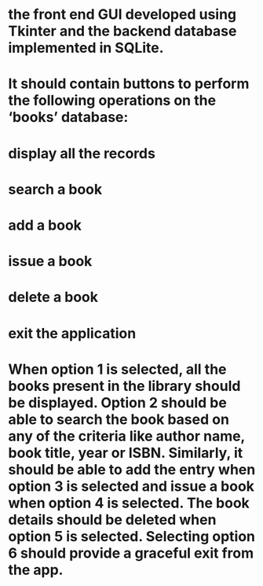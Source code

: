 # the front end GUI developed using Tkinter and the backend database implemented in SQLite.
# It should contain buttons to perform the following operations on the ‘books’ database:

 

# display all the records
# search a book
# add a book
# issue a book
# delete a book
# exit the application
 

# When option 1 is selected, all the books present in the library should be displayed. Option 2 should be able to search the book based on any of the criteria like author name, book title, year or ISBN. Similarly, it should be able to add the entry when option 3 is selected and issue a book when option 4 is selected. The book details should be deleted when option 5 is selected. Selecting option 6 should provide a graceful exit from the app.
